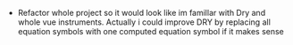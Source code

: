 * Refactor whole project so it would look like im famillar with Dry and whole vue instruments. 
	Actually i could improve DRY by replacing all equation symbols with one computed equation symbol if it makes sense